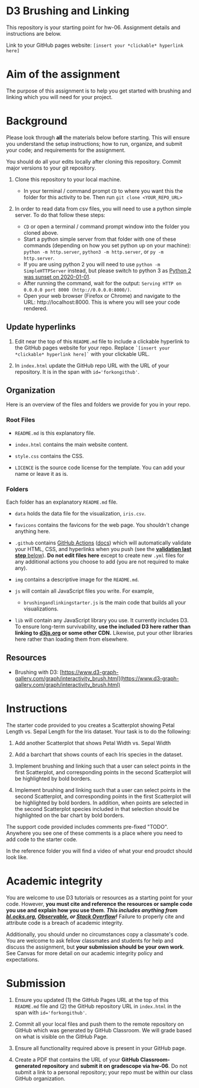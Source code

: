 # D3 Brushing and Linking

This repository is your starting point for hw-06. Assignment details and instructions are below. 

Link to your GitHub pages website: `[insert your *clickable* hyperlink here]`

# Aim of the assignment

The purpose of this assignment is to help you get started with brushing and linking which you will need for your project. 

# Background
Please look through **all** the materials below before starting. This will ensure you understand the setup instructions; how to run, organize, and submit your code; and requirements for the assignment.

You should do all your edits locally after cloning this repository. Commit major versions to your git repository.

1. Clone this repository to your local machine.
   - In your terminal / command prompt `CD` to where you want this the folder for this activity to be. Then run `git clone <YOUR_REPO_URL>`

1. In order to read data from csv files, you will need to use a python simple server. To do that follow these steps:
   - `CD` or open a terminal / command prompt window into the folder you cloned above.
   - Start a python simple server from that folder with one of these commands (depending on how you set python up on your machine): `python -m http.server`, `python3 -m http.server`, or `py -m http.server`. 
   - If you are using python 2 you will need to use `python -m SimpleHTTPServer` instead, but please switch to python 3 as [Python 2 was sunset on 2020-01-01](https://www.python.org/doc/sunset-python-2/).
   - After running the command, wait for the output: `Serving HTTP on 0.0.0.0 port 8000 (http://0.0.0.0:8000/)`.
   - Open your web browser (Firefox or Chrome) and navigate to the URL: http://localhost:8000. This is where you will see your code rendered. 

## Update hyperlinks

1. Edit near the top of this `README.md` file to include a clickable hyperlink to the GitHub pages website for your repo. Replace `` `[insert your *clickable* hyperlink here]` `` with your clickable URL. 

1. In `index.html` update the GitHub repo URL with the URL of your repository. It is in the span with `id='forkongithub'`.

## Organization

Here is an overview of the files and folders we provide for you in your repo.

### Root Files
* `README.md` is this explanatory file.

* `index.html` contains the main website content.

* `style.css` contains the CSS.

* `LICENCE` is the source code license for the template. You can add your name or leave it as is.

### Folders
Each folder has an explanatory `README.md` file.

* `data` holds the data file for the visualization, `iris.csv`.

* `favicons` contains the favicons for the web page. You shouldn't change anything here.

* `.github` contains [GitHub Actions](https://github.com/features/actions) ([docs](https://docs.github.com/en/actions)) which will automatically validate your HTML, CSS, and hyperlinks when you push (see the [**validation last step** below](#validated)). **Do not edit files here** except to create new `.yml` files for any additional actions you choose to add (you are not required to make any).

* `img` contains a descriptive image for the `README.md`.

* `js` will contain all JavaScript files you write. For example, 

  * `brushingandlinkingstarter.js` is the main code that builds all your visualizations.

* `lib` will contain any JavaScript library you use. It currently includes D3. To ensure long-term survivability, **use the included D3 here rather than linking to [d3js.org](https://d3js.org) or some other CDN.** Likewise, put your other libraries here rather than loading them from elsewhere.

## Resources

* Brushing with D3: [https://www.d3-graph-gallery.com/graph/interactivity_brush.html](https://www.d3-graph-gallery.com/graph/interactivity_brush.html)


# Instructions 

The starter code provided to you creates a Scatterplot showing Petal Length vs. Sepal Length for the Iris dataset. Your task is to do the following:

1. Add another Scatterplot that shows Petal Width vs. Sepal Width

1. Add a barchart that shows counts of each Iris species in the dataset. 

1. Implement brushing and linking such that a user can select points in the first Scatterplot, and corresponding points in the second Scatterplot will be highlighted by bold borders.   

1. Implement brushing and linking such that a user can select points in the second Scatterplot, and corresponding points in the first Scatterplot will be highlighted by bold borders. In addition, when points are selected in the second Scatterplot species included in that selection should be highlighted on the bar chart by bold borders. 

The support code provided includes comments pre-fixed "TODO". Anywhere you see one of these comments is a place where you need to add code to the starter code. 

In the reference folder you will find a video of what your end proudct should look like.     


# Academic integrity

You are welcome to use D3 tutorials or resources as a starting point for your code.
However, **you must cite and reference the resources or sample code you use and explain how you use them**.
***This includes anything from [bl.ocks.org](https://bl.ocks.org/), [Observable](https://observablehq.com/@d3/gallery), or [Stack Overflow](https://stackoverflow.com/)!***
Failure to properly cite and attribute code is a breach of academic integrity.

Additionally, you should under no circumstances copy a classmate's code. You are welcome to ask fellow classmates and students for help and discuss the assignment, but **your submission should be your own work**.
See Canvas for more detail on our academic integrity policy and expectations.

# Submission

1. Ensure you updated (1) the GitHub Pages URL at the top of this `README.md` file and (2) the GitHub repository URL in `index.html` in the span with `id='forkongithub'`.

1. Commit all your local files and push them to the remote repository on GitHub which was generated by GitHub Classroom. We will grade based on what is visible on the GitHub Page.

1. Ensure all functionality required above is present in your GitHub page.

1. Create a PDF that contains the URL of your **GitHub Classroom-generated repository** and **submit it on gradescope via hw-06**. Do not submit a link to a personal repository; your repo must be within our class GitHub organization.
